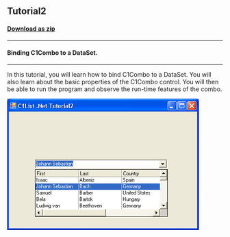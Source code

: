 ## Tutorial2
#### [Download as zip](https://grapecity.github.io/DownGit/#/home?url=https://github.com/GrapeCity/ComponentOne-WinForms-Samples/tree/master/NetFramework\List\CS\Tutorials\Tutorial2)
____
#### Binding C1Combo to a DataSet.
____
In this tutorial, you will learn how to bind C1Combo to a DataSet.
You will also learn about the basic properties of the C1Combo control.
You will then be able to run the program and observe the run-time features of the combo.

![screenshot](screenshot.png)
